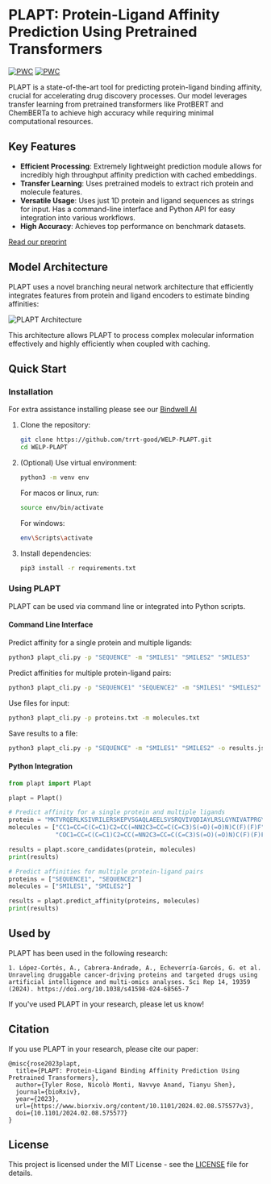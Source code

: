 # PLAPT: Protein-Ligand Affinity Prediction Using Pretrained Transformers

[![PWC](https://img.shields.io/endpoint.svg?url=https://paperswithcode.com/badge/plapt-protein-ligand-binding-affinity/protein-ligand-affinity-prediction-on-csar)](https://paperswithcode.com/sota/protein-ligand-affinity-prediction-on-csar?p=plapt-protein-ligand-binding-affinity)
[![PWC](https://img.shields.io/endpoint.svg?url=https://paperswithcode.com/badge/plapt-protein-ligand-binding-affinity/protein-ligand-affinity-prediction-on-pdbbind)](https://paperswithcode.com/sota/protein-ligand-affinity-prediction-on-pdbbind?p=plapt-protein-ligand-binding-affinity)

PLAPT is a state-of-the-art tool for predicting protein-ligand binding affinity, crucial for accelerating drug discovery processes. Our model leverages transfer learning from pretrained transformers like ProtBERT and ChemBERTa to achieve high accuracy while requiring minimal computational resources.

## Key Features

- **Efficient Processing**: Extremely lightweight prediction module allows for incredibly high throughput affinity prediction with cached embeddings.
- **Transfer Learning**: Uses pretrained models to extract rich protein and molecule features.
- **Versatile Usage**: Uses just 1D protein and ligand sequences as strings for input. Has a command-line interface and Python API for easy integration into various workflows.
- **High Accuracy**: Achieves top performance on benchmark datasets.

[Read our preprint](https://doi.org/10.1101/2024.02.08.575577)

## Model Architecture

PLAPT uses a novel branching neural network architecture that efficiently integrates features from protein and ligand encoders to estimate binding affinities:

![PLAPT Architecture](https://github.com/trrt-good/WELP-PLAPT/blob/main/Diagrams/PLAPT.png)

This architecture allows PLAPT to process complex molecular information effectively and highly efficiently when coupled with caching.

## Quick Start

### Installation

For extra assistance installing please see our [Bindwell AI]([https://chatgpt.com/share/6744e111-b818-8008-be2b-a55556aba9b6](https://chatgpt.com/g/g-EZBMf8gIt-bindwell-ai))

1. Clone the repository:
   ```bash
   git clone https://github.com/trrt-good/WELP-PLAPT.git
   cd WELP-PLAPT
   ```

2. (Optional) Use virtual environment:
   ```bash
   python3 -m venv env
   ```
   For macos or linux, run:
   ```bash
   source env/bin/activate
   ```
   For windows:
   ```bash
   env\Scripts\activate
   ```
   
4. Install dependencies:
   ```bash
   pip3 install -r requirements.txt
   ```

### Using PLAPT

PLAPT can be used via command line or integrated into Python scripts.

#### Command Line Interface

Predict affinity for a single protein and multiple ligands:

```bash
python3 plapt_cli.py -p "SEQUENCE" -m "SMILES1" "SMILES2" "SMILES3"
```

Predict affinities for multiple protein-ligand pairs:

```bash
python3 plapt_cli.py -p "SEQUENCE1" "SEQUENCE2" -m "SMILES1" "SMILES2"
```

Use files for input:

```bash
python3 plapt_cli.py -p proteins.txt -m molecules.txt
```

Save results to a file:

```bash
python3 plapt_cli.py -p "SEQUENCE" -m "SMILES1" "SMILES2" -o results.json
```

#### Python Integration

```python
from plapt import Plapt

plapt = Plapt()

# Predict affinity for a single protein and multiple ligands
protein = "MKTVRQERLKSIVRILERSKEPVSGAQLAEELSVSRQVIVQDIAYLRSLGYNIVATPRGYVLAGG"
molecules = ["CC1=CC=C(C=C1)C2=CC(=NN2C3=CC=C(C=C3)S(=O)(=O)N)C(F)(F)F", 
             "COC1=CC=C(C=C1)C2=CC(=NN2C3=CC=C(C=C3)S(=O)(=O)N)C(F)(F)F"]

results = plapt.score_candidates(protein, molecules)
print(results)

# Predict affinities for multiple protein-ligand pairs
proteins = ["SEQUENCE1", "SEQUENCE2"]
molecules = ["SMILES1", "SMILES2"]

results = plapt.predict_affinity(proteins, molecules)
print(results)
```

## Used by

PLAPT has been used in the following research:

```
1. López-Cortés, A., Cabrera-Andrade, A., Echeverría-Garcés, G. et al. Unraveling druggable cancer-driving proteins and targeted drugs using artificial intelligence and multi-omics analyses. Sci Rep 14, 19359 (2024). https://doi.org/10.1038/s41598-024-68565-7
```

If you've used PLAPT in your research, please let us know!


## Citation

If you use PLAPT in your research, please cite our paper:

```
@misc{rose2023plapt,
  title={PLAPT: Protein-Ligand Binding Affinity Prediction Using Pretrained Transformers},
  author={Tyler Rose, Nicolò Monti, Navvye Anand, Tianyu Shen},
  journal={bioRxiv},
  year={2023},
  url={https://www.biorxiv.org/content/10.1101/2024.02.08.575577v3},
  doi={10.1101/2024.02.08.575577}
}
```


## License

This project is licensed under the MIT License - see the [LICENSE](LICENSE) file for details.

